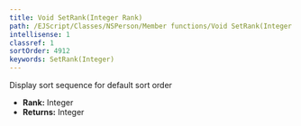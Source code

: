 ```yaml
---
title: Void SetRank(Integer Rank)
path: /EJScript/Classes/NSPerson/Member functions/Void SetRank(Integer p_0)
intellisense: 1
classref: 1
sortOrder: 4912
keywords: SetRank(Integer)
---
```



Display sort sequence for default sort order



* **Rank:** Integer
* **Returns:** Integer


